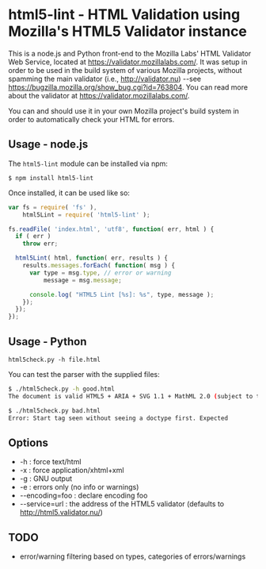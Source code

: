html5-lint - HTML Validation using Mozilla's HTML5 Validator instance
==========

This is a node.js and Python front-end to the Mozilla Labs' HTML Validator Web Service, located at https://validator.mozillalabs.com/.  It was setup in order to be used in the build system of various Mozilla projects, without spamming the main validator (i.e., http://validator.nu) --see https://bugzilla.mozilla.org/show_bug.cgi?id=763804.  You can read more about the validator at https://validator.mozillalabs.com/.

You can and should use it in your own Mozilla project's build system in order to automatically check your HTML for errors.

Usage - node.js
-------

The `html5-lint` module can be installed via npm:

`$ npm install html5-lint`

Once installed, it can be used like so:

```javascript
var fs = require( 'fs' ),
    html5Lint = require( 'html5-lint' );

fs.readFile( 'index.html', 'utf8', function( err, html ) {
  if ( err )
    throw err;

  html5Lint( html, function( err, results ) {
    results.messages.forEach( function( msg ) {
      var type = msg.type, // error or warning
          message = msg.message;

      console.log( "HTML5 Lint [%s]: %s", type, message );
    });
  });
});
````

Usage - Python
-------

`html5check.py -h file.html`

You can test the parser with the supplied files:

```bash
$ ./html5check.py -h good.html
The document is valid HTML5 + ARIA + SVG 1.1 + MathML 2.0 (subject to the utter previewness of this service).
```

```bash
$ ./html5check.py bad.html
Error: Start tag seen without seeing a doctype first. Expected
```

Options
--------

* -h : force text/html
* -x : force application/xhtml+xml
* -g : GNU output
* -e : errors only (no info or warnings)
* --encoding=foo : declare encoding foo
* --service=url  : the address of the HTML5 validator (defaults to http://html5.validator.nu/)

TODO
--------

* error/warning filtering based on types, categories of errors/warnings

